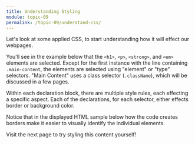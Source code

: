 ```yaml
---
title: Understanding Styling
module: topic-09
permalink: /topic-09/understand-css/
---
```


<div class="divider-heading"></div>

Let's look at some applied CSS, to start understanding how it will effect our webpages.

You'll see in the example below that the `<h1>`, `<p>`, `<strong>`, and `<em>` elements are selected. Except for the first instance with the line containing `.main-content`, the elements are selected using "element" or "type" selectors. "Main Content" uses a class selector (`.className`), which will be discussed in a few pages.

Within each declaration block, there are multiple style rules, each effecting a specific aspect. Each of the declarations, for each selector, either effects border or background color.

Notice that in the displayed HTML sample below how the code creates borders make it easier to visually identify the individual elements.

<div class="codepen-embed">
  <p data-height="600" data-theme-id="30567" data-slug-hash="qBNZwZE" data-default-tab="css,result" data-user="retrog4m3r" data-embed-version="2" data-pen-title="Topic-07: CSS Applied" class="codepen"></p>
</div>

Visit the next page to try styling this content yourself!
